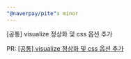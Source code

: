 ```yaml
---
"@naverpay/pite": minor
---
```


[공통] visualize 정상화 및 css 옵션 추가

PR: [[공통] visualize 정상화 및 css 옵션 추가](https://github.com/NaverPayDev/pite/pull/68)
